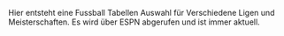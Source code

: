 Hier entsteht eine Fussball Tabellen Auswahl für Verschiedene Ligen und Meisterschaften.
Es wird über ESPN abgerufen und ist immer aktuell.
